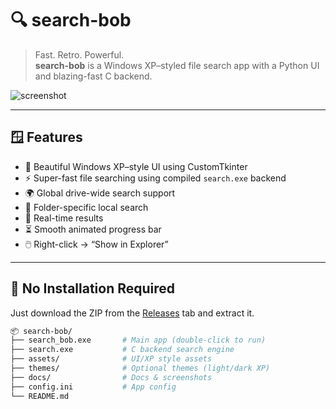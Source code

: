 # 🔍 search-bob

> Fast. Retro. Powerful.  
> **search-bob** is a Windows XP–styled file search app with a Python UI and blazing-fast C backend.

![screenshot](docs/screenshot.png)

---

## 🪟 Features

- 🎨 Beautiful Windows XP–style UI using CustomTkinter
- ⚡ Super-fast file searching using compiled `search.exe` backend
- 🌍 Global drive-wide search support
- 📁 Folder-specific local search
- 📜 Real-time results
- ⏳ Smooth animated progress bar
- 🖱️ Right-click → “Show in Explorer”

---

## 🧩 No Installation Required

Just download the ZIP from the [Releases](https://github.com/plagzee/search-bob/releases) tab and extract it.

```bash
📦 search-bob/
├── search_bob.exe       # Main app (double-click to run)
├── search.exe           # C backend search engine
├── assets/              # UI/XP style assets
├── themes/              # Optional themes (light/dark XP)
├── docs/                # Docs & screenshots
├── config.ini           # App config
└── README.md
